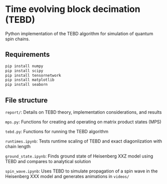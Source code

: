 # Time evolving block decimation (TEBD)
Python implementation of the TEBD algorithm for simulation of quantum spin chains.

## Requirements
```bash
pip install numpy
pip install scipy
pip install tensornetwork
pip install matplotlib
pip install seaborn
```

## File structure
`report/`: Details on TEBD theory, implementation considerations, and results

`mps.py`: Functions for creating and operating on matrix product states (MPS)

`tebd.py`: Functions for running the TEBD algorithm

`runtimes.ipynb`: Tests runtime scaling of TEBD and exact diagonlization with chain length

`ground_state.ipynb`: Finds ground state of Heisenberg XXZ model using TEBD and compares to analytical solution

`spin_wave.ipynb`: Uses TEBD to simulate propagation of a spin wave in the Heisenberg XXX model and generates animations in `videos/`